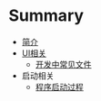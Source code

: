 # Summary

* [简介](README.md)
* [UI相关](chapter1.md)
   * [开发中常见文件](1.md)
* 启动相关
   * [程序启动过程](f.md)

